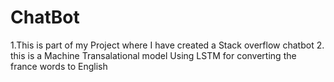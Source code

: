 # ChatBot
1.This is part of my Project where I have created a Stack overflow chatbot 
2. this is a Machine Transalational model Using LSTM for converting the france words to English

